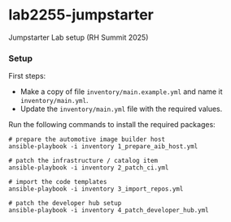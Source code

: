 # lab2255-jumpstarter
Jumpstarter Lab setup (RH Summit 2025)

### Setup

First steps:

* Make a copy of file `inventory/main.example.yml` and name it `inventory/main.yml`.
* Update the `inventory/main.yml` file with the required values.

Run the following commands to install the required packages:

```shell
# prepare the automotive image builder host
ansible-playbook -i inventory 1_prepare_aib_host.yml
```

```shell
# patch the infrastructure / catalog item
ansible-playbook -i inventory 2_patch_ci.yml
```
```shell
# import the code templates
ansible-playbook -i inventory 3_import_repos.yml
```

```shell
# patch the developer hub setup
ansible-playbook -i inventory 4_patch_developer_hub.yml
```
